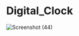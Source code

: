 # Digital_Clock

![Screenshot (44)](https://github.com/dinithimendis/Digital_Clock/assets/121780124/f383d353-bc0d-4d5a-8a77-6f10e3611150)
